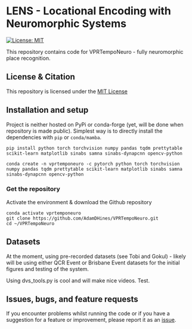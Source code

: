 # LENS - Locational Encoding with Neuromorphic Systems
[![License: MIT](https://img.shields.io/badge/License-MIT-yellow.svg?style=flat-square)](https://creativecommons.org/licenses/by-nc-sa/4.0/)

This repository contains code for VPRTempoNeuro - fully neuromorphic place recognition.

## License & Citation
This repository is licensed under the [MIT License](./LICENSE)

## Installation and setup
Project is neither hosted on PyPi or conda-forge (yet, will be done when repository is made public). Simplest way is to directly install the dependencies with `pip` or `conda/mamba`.

```console
pip install python torch torchvision numpy pandas tqdm prettytable scikit-learn matplotlib sinabs samna sinabs-dynapcnn opencv-python

conda create -n vprtemponeuro -c pytorch python torch torchvision numpy pandas tqdm prettytable scikit-learn matplotlib sinabs samna sinabs-dynapcnn opencv-python
```

### Get the repository
Activate the environment & download the Github repository
```console
conda activate vprtemponeuro
git clone https://github.com/AdamDHines/VPRTempoNeuro.git
cd ~/VPRTempoNeuro
```

## Datasets
At the moment, using pre-recorded datasets (see Tobi and Gokul) - likely will be using either QCR Event or Brisbane Event datasets for the initial figures and testing of the system.

Using dvs_tools.py is cool and will make nice videos. Test.

## Issues, bugs, and feature requests
If you encounter problems whilst running the code or if you have a suggestion for a feature or improvement, please report it as an [issue](https://github.com/AdamDHines/VPRTempoNeuro/issues).
